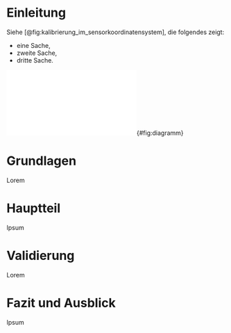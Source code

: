# Einleitung

Siehe [@fig:kalibrierung_im_sensorkoordinatensystem], die folgendes zeigt: 

- eine Sache,
- zweite Sache,
- dritte Sache.

![Diagramm](../Diagrams/diagramm.pdf){#fig:diagramm}

# Grundlagen

Lorem

# Hauptteil

Ipsum

# Validierung

Lorem

# Fazit und Ausblick

Ipsum